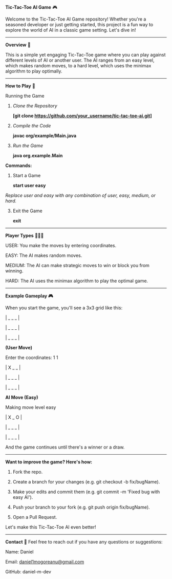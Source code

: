 **Tic-Tac-Toe AI Game** 🎮

Welcome to the Tic-Tac-Toe AI Game repository! Whether you're a seasoned developer or just getting started,
this project is a fun way to explore the world of AI in a classic game setting. Let's dive in!
______________________________________________________________________________________________________________________________

**Overview** 📝

This is a simple yet engaging Tic-Tac-Toe game where you can play against different levels of AI or another user. 
The AI ranges from an easy level, which makes random moves, to a hard level, which uses the minimax algorithm to play optimally.
______________________________________________________________________________________________________________________________

**How to Play** 🚀

Running the Game

1) _Clone the Repository_
   
   **[git clone https://github.com/your_username/tic-tac-toe-ai.git]**

3) _Compile the Code_
   
   **javac org/example/Main.java**

5) _Run the Game_
   
   **java org.example.Main**



**Commands:**
1) Start a Game
   
   **start user easy**

*Replace user and easy with any combination of user, easy, medium, or hard.*

3) Exit the Game
   
   **exit**

______________________________________________________________________________________________________________________________
**Player Types** 🧑‍💻🤖

USER: You make the moves by entering coordinates.

EASY: The AI makes random moves.

MEDIUM: The AI can make strategic moves to win or block you from winning.

HARD: The AI uses the minimax algorithm to play the optimal game.
______________________________________________________________________________________________________________________________

**Example Gameplay 🎮**

When you start the game, you'll see a 3x3 grid like this:

| _ _ _ |

| _ _ _ |

| _ _ _ |

**(User Move)**

Enter the coordinates: 1 1

| X _ _ |

| _ _ _ |

| _ _ _ |


**AI Move (Easy)**

Making move level easy

| X _ O |

| _ _ _ |

| _ _ _ |


And the game continues until there's a winner or a draw.
______________________________________________________________________________________________________________________________

**Want to improve the game? Here's how:**

1. Fork the repo.

2. Create a branch for your changes (e.g. git checkout -b fix/bugName).

3. Make your edits and commit them (e.g. git commit -m 'Fixed bug with easy AI').

4. Push your branch to your fork (e.g. git push origin fix/bugName).

5. Open a Pull Request.

Let's make this Tic-Tac-Toe AI even better!

______________________________________________________________________________________________________________________________

**Contact** 📧
Feel free to reach out if you have any questions or suggestions:

Name: Daniel

Email: daniel1mogoreanu@gmail.com

GitHub: daniel-m-dev
